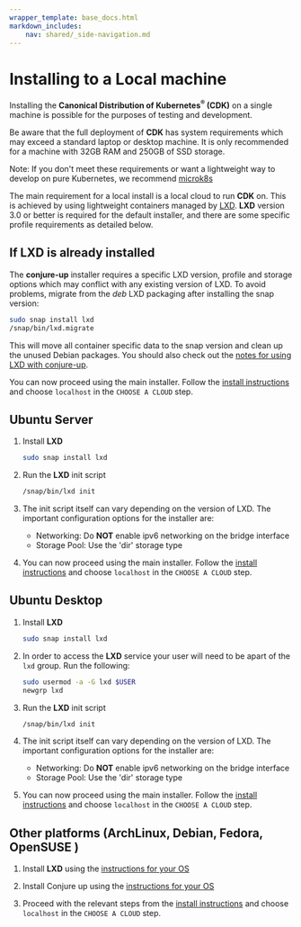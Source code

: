 ```yaml
---
wrapper_template: base_docs.html
markdown_includes:
    nav: shared/_side-navigation.md
---
```


# Installing to a Local machine

Installing the **Canonical Distribution of Kubernetes<sup>&reg;</sup> (CDK)**
on a single  machine is possible for the purposes of testing and development.

Be aware that the full deployment of **CDK** has system requirements which may
exceed a standard laptop or desktop machine. It is only recommended for a
machine with 32GB RAM and 250GB of SSD storage.

<div class="p-notification--positive"><p class="p-notification__response">
<span class="p-notification__status">Note:</span>
If you don't meet these requirements or want a lightweight way to develop on
pure Kubernetes, we recommend  <a href="https://microk8s.io/">microk8s</a>
</p></div>

The main requirement for a local install is a local cloud to run **CDK** on. This is achieved by using lightweight containers managed by [LXD][lxd-home]. **LXD**  version 3.0 or better is required for the default installer, and there are some specific profile requirements as detailed below.


## If **LXD** is already installed

The **conjure-up** installer requires a specific LXD version, profile and storage options which may conflict with any existing version of LXD.
To avoid problems, migrate from the _deb_ LXD packaging after installing the snap version:

```bash
sudo snap install lxd
/snap/bin/lxd.migrate
```

This will move all container specific data to the snap version and clean up the unused Debian packages. You should also check out the [notes for using LXD with conjure-up][conjure-lxd].


You can now proceed using the main installer. Follow the [install instructions][quickstart] and choose `localhost`  in the `CHOOSE A CLOUD` step.

## Ubuntu Server

 1. Install **LXD**
     ```bash
     sudo snap install lxd
     ```
 1. Run the **LXD** init script
      ```bash
      /snap/bin/lxd init
      ```
 1. The init script itself can vary depending on the version of LXD. The important configuration options for the installer are:
    - Networking: Do **NOT** enable ipv6 networking on the bridge interface
    - Storage Pool: Use the 'dir' storage type

  1. You can now proceed using the main installer. Follow the [install instructions][quickstart] and choose `localhost`  in the `CHOOSE A CLOUD` step.

## Ubuntu Desktop

1. Install **LXD**
    ```bash
    sudo snap install lxd
    ```

1. In order to access the **LXD** service your user will need to be apart of the `lxd` group. Run the following:
    ```bash
    sudo usermod -a -G lxd $USER
    newgrp lxd
    ```

1. Run the **LXD** init script
     ```bash
     /snap/bin/lxd init
     ```

1. The init script itself can vary depending on the version of LXD. The important configuration options for the installer are:
   - Networking: Do **NOT** enable ipv6 networking on the bridge interface
   - Storage Pool: Use the 'dir' storage type

1. You can now proceed using the main installer. Follow the [install instructions][quickstart] and choose `localhost`  in the `CHOOSE A CLOUD` step.

## Other  platforms (ArchLinux, Debian, Fedora, OpenSUSE )

1. Install **LXD** using the [instructions for your OS][lxd-install]

1. Install Conjure up using the [instructions for your OS][conjure-up-install]

1. Proceed with the relevant steps from the [install instructions][quickstart] and choose `localhost`  in the `CHOOSE A CLOUD` step.

<!-- LINKS -->

[lxd-home]: https://linuxcontainers.org/
[lxd-install]: https://linuxcontainers.org/lxd/getting-started-cli/
[conjure-up-install]: https://docs.conjure-up.io/devel/en/user-manual#installing-conjure-up
[conjure-lxd]: https://docs.conjure-up.io/stable/en/user-manual#users-of-lxd
[quickstart]: /kubernetes-docs/quickstart.html
